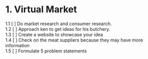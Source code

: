 # 1. Virtual Market

1.1 [ ] Do market research and consumer research.  
1.2 [ ] Approach ken to get ideas for his butchery.  
1.3 [ ] Create a website to showcase your idea  
1.4 [ ] Check on the meat suppliers because they may have more information  
1.5 [ ] Formulate 5 problem statements  
